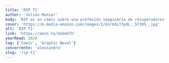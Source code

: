 ```yaml
---
title: 'RIP T1'
author: 'Julien Monier'
body: 'RIP es un cómic sobre una profesión imaginaria de recuperadores de objetos valiosos de entre los muertos.'
cover: 'https://m.media-amazon.com/images/I/61rmSLY7pdL._SY385_.jpg'
alt: 'RIP T1'
link: 'https://amzn.to/4aUekTh'
yearRead: 2024
tag: ['Comic', 'Graphic Novel']
concorrente: 'alessandro'
slug: 'rip-t1'
---
```

